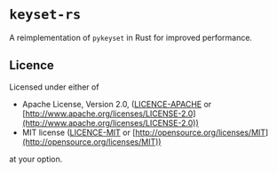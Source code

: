 # `keyset-rs`

A reimplementation of `pykeyset` in Rust for improved performance.

## Licence

Licensed under either of

* Apache License, Version 2.0, ([LICENCE-APACHE](LICENCE-APACHE) or [http://www.apache.org/licenses/LICENSE-2.0](http://www.apache.org/licenses/LICENSE-2.0))
* MIT license ([LICENCE-MIT](LICENCE-MIT) or [http://opensource.org/licenses/MIT](http://opensource.org/licenses/MIT))

at your option.
